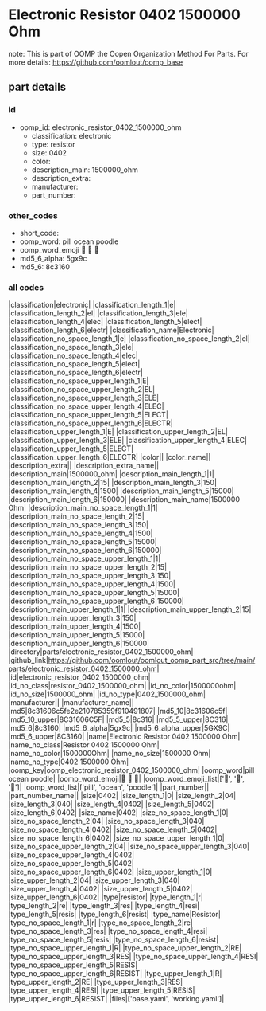 # Electronic Resistor 0402 1500000 Ohm  

note: This is part of OOMP the Oopen Organization Method For Parts. For more details: https://github.com/oomlout/oomp_base

##  part details





### id
* oomp_id: electronic_resistor_0402_1500000_ohm
  * classification: electronic
  * type: resistor
  * size: 0402
  * color: 
  * description_main: 1500000_ohm
  * description_extra: 
  * manufacturer: 
  * part_number: 

### other_codes
* short_code: 
* oomp_word: pill ocean poodle
* oomp_word_emoji :pill: :ocean: :poodle:
* md5_6_alpha: 5gx9c
* md5_6: 8c3160

### all codes 
|classification|electronic|
|classification_length_1|e|
|classification_length_2|el|
|classification_length_3|ele|
|classification_length_4|elec|
|classification_length_5|elect|
|classification_length_6|electr|
|classification_name|Electronic|
|classification_no_space_length_1|e|
|classification_no_space_length_2|el|
|classification_no_space_length_3|ele|
|classification_no_space_length_4|elec|
|classification_no_space_length_5|elect|
|classification_no_space_length_6|electr|
|classification_no_space_upper_length_1|E|
|classification_no_space_upper_length_2|EL|
|classification_no_space_upper_length_3|ELE|
|classification_no_space_upper_length_4|ELEC|
|classification_no_space_upper_length_5|ELECT|
|classification_no_space_upper_length_6|ELECTR|
|classification_upper_length_1|E|
|classification_upper_length_2|EL|
|classification_upper_length_3|ELE|
|classification_upper_length_4|ELEC|
|classification_upper_length_5|ELECT|
|classification_upper_length_6|ELECTR|
|color||
|color_name||
|description_extra||
|description_extra_name||
|description_main|1500000_ohm|
|description_main_length_1|1|
|description_main_length_2|15|
|description_main_length_3|150|
|description_main_length_4|1500|
|description_main_length_5|15000|
|description_main_length_6|150000|
|description_main_name|1500000 Ohm|
|description_main_no_space_length_1|1|
|description_main_no_space_length_2|15|
|description_main_no_space_length_3|150|
|description_main_no_space_length_4|1500|
|description_main_no_space_length_5|15000|
|description_main_no_space_length_6|150000|
|description_main_no_space_upper_length_1|1|
|description_main_no_space_upper_length_2|15|
|description_main_no_space_upper_length_3|150|
|description_main_no_space_upper_length_4|1500|
|description_main_no_space_upper_length_5|15000|
|description_main_no_space_upper_length_6|150000|
|description_main_upper_length_1|1|
|description_main_upper_length_2|15|
|description_main_upper_length_3|150|
|description_main_upper_length_4|1500|
|description_main_upper_length_5|15000|
|description_main_upper_length_6|150000|
|directory|parts/electronic_resistor_0402_1500000_ohm|
|github_link|https://github.com/oomlout/oomlout_oomp_part_src/tree/main/parts/electronic_resistor_0402_1500000_ohm|
|id|electronic_resistor_0402_1500000_ohm|
|id_no_class|resistor_0402_1500000_ohm|
|id_no_color|1500000ohm|
|id_no_size|1500000_ohm|
|id_no_type|0402_1500000_ohm|
|manufacturer||
|manufacturer_name||
|md5|8c31606c5fe2e210785359f910491807|
|md5_10|8c31606c5f|
|md5_10_upper|8C31606C5F|
|md5_5|8c316|
|md5_5_upper|8C316|
|md5_6|8c3160|
|md5_6_alpha|5gx9c|
|md5_6_alpha_upper|5GX9C|
|md5_6_upper|8C3160|
|name|Electronic Resistor 0402 1500000 Ohm|
|name_no_class|Resistor 0402 1500000 Ohm|
|name_no_color|1500000Ohm|
|name_no_size|1500000 Ohm|
|name_no_type|0402 1500000 Ohm|
|oomp_key|oomp_electronic_resistor_0402_1500000_ohm|
|oomp_word|pill ocean poodle|
|oomp_word_emoji|:pill: :ocean: :poodle:|
|oomp_word_emoji_list|[':pill:', ':ocean:', ':poodle:']|
|oomp_word_list|['pill', 'ocean', 'poodle']|
|part_number||
|part_number_name||
|size|0402|
|size_length_1|0|
|size_length_2|04|
|size_length_3|040|
|size_length_4|0402|
|size_length_5|0402|
|size_length_6|0402|
|size_name|0402|
|size_no_space_length_1|0|
|size_no_space_length_2|04|
|size_no_space_length_3|040|
|size_no_space_length_4|0402|
|size_no_space_length_5|0402|
|size_no_space_length_6|0402|
|size_no_space_upper_length_1|0|
|size_no_space_upper_length_2|04|
|size_no_space_upper_length_3|040|
|size_no_space_upper_length_4|0402|
|size_no_space_upper_length_5|0402|
|size_no_space_upper_length_6|0402|
|size_upper_length_1|0|
|size_upper_length_2|04|
|size_upper_length_3|040|
|size_upper_length_4|0402|
|size_upper_length_5|0402|
|size_upper_length_6|0402|
|type|resistor|
|type_length_1|r|
|type_length_2|re|
|type_length_3|res|
|type_length_4|resi|
|type_length_5|resis|
|type_length_6|resist|
|type_name|Resistor|
|type_no_space_length_1|r|
|type_no_space_length_2|re|
|type_no_space_length_3|res|
|type_no_space_length_4|resi|
|type_no_space_length_5|resis|
|type_no_space_length_6|resist|
|type_no_space_upper_length_1|R|
|type_no_space_upper_length_2|RE|
|type_no_space_upper_length_3|RES|
|type_no_space_upper_length_4|RESI|
|type_no_space_upper_length_5|RESIS|
|type_no_space_upper_length_6|RESIST|
|type_upper_length_1|R|
|type_upper_length_2|RE|
|type_upper_length_3|RES|
|type_upper_length_4|RESI|
|type_upper_length_5|RESIS|
|type_upper_length_6|RESIST|
|files|['base.yaml', 'working.yaml']|
